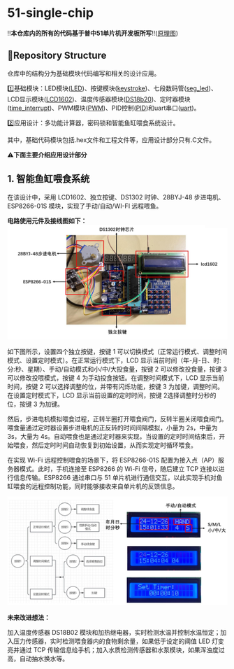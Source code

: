 # 51-single-chip
‼️**本仓库内的所有的代码基于普中51单片机开发板所写**‼️([原理图](https://github.com/GuWwwwww/51-single-chip/tree/main/普中-2%26普中-3%26普中-4开发板原理图.pdf))
## 📂Repository Structure
仓库中的结构分为基础模块代码编写和相关的设计应用。

1️⃣基础模块：LED模块([LED](https://github.com/GuWwwwww/51-single-chip/tree/main/LED))、按键模块([keystroke](https://github.com/GuWwwwww/51-single-chip/tree/main/keystroke))、七段数码管([seg_led](https://github.com/GuWwwwww/51-single-chip/tree/main/seg_led))、LCD显示模块([LCD1602](https://github.com/GuWwwwww/51-single-chip/tree/main/LCD1602))、温度传感器模块([DS18b20](https://github.com/GuWwwwww/51-single-chip/tree/main/DS18b20))、定时器模块([time_interrupt](https://github.com/GuWwwwww/51-single-chip/tree/main/time_interrupt))、PWM模块([PWM](https://github.com/GuWwwwww/51-single-chip/tree/main/PWM))、PID控制([PID](https://github.com/GuWwwwww/51-single-chip/tree/main/PID))和uart串口([uart](https://github.com/GuWwwwww/51-single-chip/tree/main/uart))。

2️⃣应用设计：多功能计算器，密码锁和智能鱼缸喂食系统设计。

其中，基础代码模块包括.hex文件和工程文件等，应用设计部分只有.C文件。

⚠️**下面主要介绍应用设计部分**

## 1. 智能鱼缸喂食系统
在该设计中，采用 LCD1602、独立按键、DS1302 时钟、28BYJ-48 步进电机、ESP8266-01S 模块，实现了手动/自动/WI-FI 远程喂鱼。

**电路使用元件及接线图如下：**
![电路使用元件](https://raw.githubusercontent.com/GuWwwwww/51-single-chip/main/智能鱼缸喂食系统设计/电路使用元件.png)

如下图所示，设置四个独立按键，按键 1 可以切换模式（正常运行模式、调整时间模式、设置定时模式）。在正常运行模式下，LCD 显示当前时间（年-月-日、时:分:秒、星期）、手动/自动模式和小/中/大投食量，按键 2 可以修改投食量，按键 3 可以修改投喂模式，按键 4 为手动投食按钮。在调整时间模式下，LCD 显示当前时间，按键 2 可以选择调整的位，并带有闪烁功能，按键 3 为加键，调整时间。在设置定时模式下，LCD 显示当前设置的定时时间，按键 2选择调整时分秒的位，按键 3 为加键。 

然后，步进电机模拟喂食过程，正转半圈打开喂食阀门，反转半圈关闭喂食阀门。喂食量通过定时器设置步进电机的正反转的时间间隔模拟，小量为 2s，中量为 3s，大量为 4s。自动喂食也是通过定时器来实现，当设置的定时时间结束后，开始喂食，然后定时时间自动恢复到初始设置，从而实现定时循环喂食。 

在实现 Wi-Fi 远程控制喂食的场景下，将 ESP8266-01S 配置为接入点（AP）服务器模式。此时，手机连接至 ESP8266 的 Wi-Fi 信号，随后建立 TCP 连接以进行信息传输。ESP8266 通过串口与 51 单片机进行通信交互，以此实现手机对鱼缸喂食的远程控制功能，同时能够接收来自单片机的反馈信息。 

![按键与LCD显示](https://raw.githubusercontent.com/GuWwwwww/51-single-chip/main/智能鱼缸喂食系统设计/按键与LCD显示模块.png)

**未来改进想法：**

加入温度传感器 DS18B02 模块和加热继电器，实时检测水温并控制水温恒定；加入压力传感器，实时检测喂食器内的食物剩余量，如果低于设定的阈值 LED 灯变亮并通过 TCP 传输信息给手机；加入水质检测传感器和水泵模块，如果浑浊度过高，自动抽水换水等。
